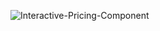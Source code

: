 ![Interactive-Pricing-Component](https://user-images.githubusercontent.com/45871632/126410706-cf905237-836c-4c94-84d2-3504afe06df7.gif)
